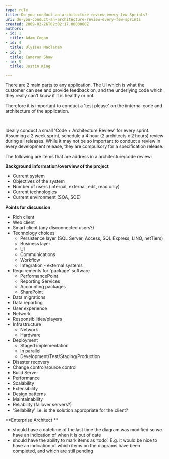 ```yaml
---
type: rule
title: Do you conduct an architecture review every few Sprints?
uri: do-you-conduct-an-architecture-review-every-few-sprints
created: 2009-02-26T02:02:17.0000000Z
authors:
- id: 1
  title: Adam Cogan
- id: 4
  title: Ulysses Maclaren
- id: 2
  title: Cameron Shaw
- id: 5
  title: Justin King

---
```



There are 2 main parts to any application. The UI which is what the customer can see and provide feedback on, and the underlying code which they really can't know if it is healthy or not.

Therefore it is important to conduct a 'test please' on the iinternal code and architecture of the application. 

 

Ideally conduct a small 'Code + Architecture Review' for every sprint. Assuming a 2 week sprint, schedule a 4 hour (2 architects x 2 hours) review during all releases. While it may not be so important to conduct a review in every development release, they are compulsory for a specification release.

The following are items that are address in a architecture/code review:

**Background information/overview of the project**

- Current system
- Objectives of the system
- Number of users (internal, external, edit, read only)
- Current technologies
- Current environment (SOA, SOE)


**Points for discussion**

- Rich client
- Web client
- Smart client (any disconnected users?)
- Technology choices
    - Persistence layer (SQL Server, Access, SQL Express, LINQ, netTiers)
    - Business layer
    - UI
    - Communications
    - Workflow
    - Integration - external systems
- Requirements for 'package' software
    - PerformancePoint
    - Reporting Services
    - Accounting packages
    - SharePoint
- Data migrations
- Data reporting
- User experience
- Network
- Responsibilities/players
- Infrastructure
    - Network
    - Hardware
- Deployment
    - Staged implementation
    - In parallel
    - Development/Test/Staging/Production
- Disaster recovery
- Change control/source control
- Build Server
- Performance
- Scalability
- Extensibility
- Design patterns
- Maintainability
- Reliability (failover servers?)
- 'Sellability' i.e. is the solution appropriate for the client?


**Enterprise Architect **

- should have a datetime of the last time the diagram was modified so we have an indication of when it is out of date
- should have the ability to mark items as ‘todo’. E.g. it would be nice to have an indication of which items on the diagrams have been completed, and which are still pending


